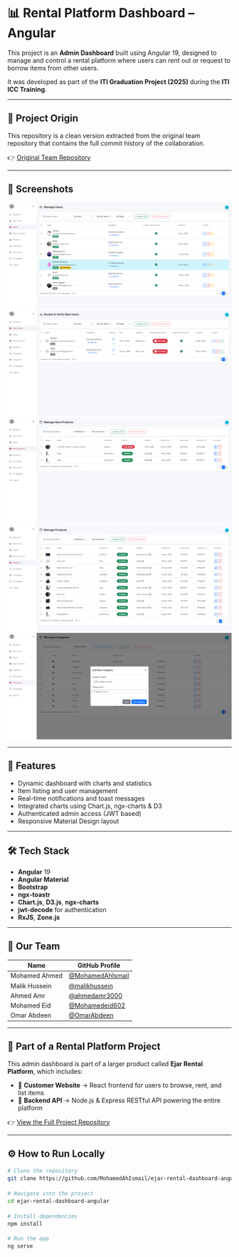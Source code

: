 # 📊 Rental Platform Dashboard – Angular

This project is an **Admin Dashboard** built using Angular 19, designed to manage and control a rental platform where users can rent out or request to borrow items from other users.

It was developed as part of the **ITI Graduation Project (2025)** during the **ITI ICC Training**.

---

## 🔄 Project Origin

This repository is a clean version extracted from the original team repository that contains the full commit history of the collaboration.

👉 [Original Team Repository](https://github.com/malikhussein/ITI-angular-ejar-dashboard)

---

## 📸 Screenshots

  ![Home Page](screenshots/1.png)
  ![Home Page](screenshots/2.png)
  ![Home Page](screenshots/3.png)
  ![Home Page](screenshots/4.png)
  ![Home Page](screenshots/5.png)

---

## 🧠 Features

- Dynamic dashboard with charts and statistics
- Item listing and user management
- Real-time notifications and toast messages
- Integrated charts using Chart.js, ngx-charts & D3
- Authenticated admin access (JWT based)
- Responsive Material Design layout

---

## 🛠️ Tech Stack

- **Angular** 19
- **Angular Material**
- **Bootstrap**
- **ngx-toastr**
- **Chart.js**, **D3.js**, **ngx-charts**
- **jwt-decode** for authentication
- **RxJS**, **Zone.js**

---

## 👥 Our Team

| Name          | GitHub Profile                                         |
| ------------- | ------------------------------------------------------ |
| Mohamed Ahmed | [@MohamedAhIsmail](https://github.com/MohamedAhIsmail) |
| Malik Hussein | [@malikhussein](https://github.com/malikhussein)       |
| Ahmed Amr     | [@ahmedamr3000](https://github.com/ahmedamr3000)       |
| Mohamed Eid   | [@Mohamedeid602](https://github.com/Mohamedeid602)     |
| Omar Abdeen   | [@OmarAbdeen](https://github.com/Test0-VC)             |

---

## 🔗 Part of a Rental Platform Project

This admin dashboard is part of a larger product called **Ejar Rental Platform**, which includes:

- 🛒 **Customer Website** → React frontend for users to browse, rent, and list items
- 🔧 **Backend API** → Node.js & Express RESTful API powering the entire platform


👉 [View the Full Project Repository](https://github.com/MohamedAhIsmail/ejar-rental-platform)

---

## ⚙️ How to Run Locally

```bash
# Clone the repository
git clone https://github.com/MohamedAhIsmail/ejar-rental-dashboard-angular.git

# Navigate into the project
cd ejar-rental-dashboard-angular

# Install dependencies
npm install

# Run the app
ng serve

